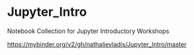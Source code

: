 # Jupyter_Intro
Notebook Collection for Jupyter Introductory Workshops


https://mybinder.org/v2/gh/nathalievladis/Jupyter_Intro/master
